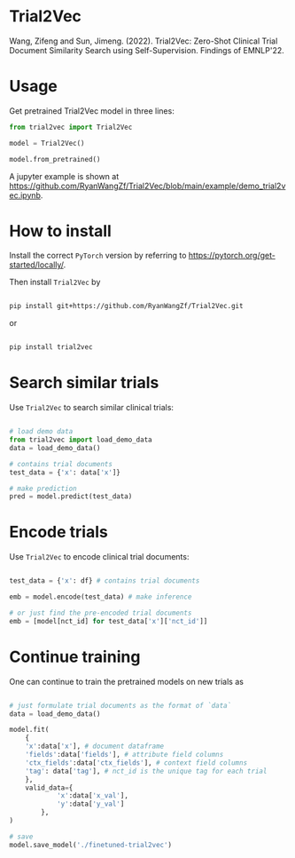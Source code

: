 # Trial2Vec
Wang, Zifeng and Sun, Jimeng. (2022). Trial2Vec: Zero-Shot Clinical Trial Document Similarity Search using Self-Supervision. Findings of EMNLP'22.

# Usage
Get pretrained Trial2Vec model in three lines:

```python
from trial2vec import Trial2Vec

model = Trial2Vec()

model.from_pretrained()
```

A jupyter example is shown at https://github.com/RyanWangZf/Trial2Vec/blob/main/example/demo_trial2vec.ipynb.

# How to install
Install the correct `PyTorch` version by referring to https://pytorch.org/get-started/locally/.

Then install `Trial2Vec` by

```bash

pip install git+https://github.com/RyanWangZf/Trial2Vec.git

```

or
```bash

pip install trial2vec

```

# Search similar trials
Use `Trial2Vec` to search similar clinical trials:

```python

# load demo data
from trial2vec import load_demo_data
data = load_demo_data()

# contains trial documents
test_data = {'x': data['x']} 

# make prediction
pred = model.predict(test_data)
```

# Encode trials

Use `Trial2Vec` to encode clinical trial documents:

```python

test_data = {'x': df} # contains trial documents

emb = model.encode(test_data) # make inference

# or just find the pre-encoded trial documents
emb = [model[nct_id] for test_data['x']['nct_id']]
```

# Continue training

One can continue to train the pretrained models on new trials as

```python

# just formulate trial documents as the format of `data`
data = load_demo_data()

model.fit(
    {
    'x':data['x'], # document dataframe
    'fields':data['fields'], # attribute field columns
    'ctx_fields':data['ctx_fields'], # context field columns
    'tag': data['tag'], # nct_id is the unique tag for each trial
    },
    valid_data={
            'x':data['x_val'],
            'y':data['y_val']
        },
)

# save
model.save_model('./finetuned-trial2vec')

```



